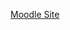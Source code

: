 [Moodle Site](https://teaching.eng.cam.ac.uk/content/engineering-tripos-part-iia-project-sf4-data-logger-2024-25)
